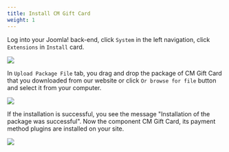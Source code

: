```yaml
---
title: Install CM Gift Card
weight: 1
---
```


Log into your Joomla! back-end, click `System` in the left navigation, click `Extensions` in `Install` card.

![](/images/installation_01.jpg)

In `Upload Package File` tab, you drag and drop the package of CM Gift Card that you downloaded from our website or click `Or browse for file` button and select it from your computer.

![](/images/installation_02.jpg)

If the installation is successful, you see the message "Installation of the package was successful". Now the component CM Gift Card, its payment method plugins are installed on your site.

![](/images/installation_03.jpg)
